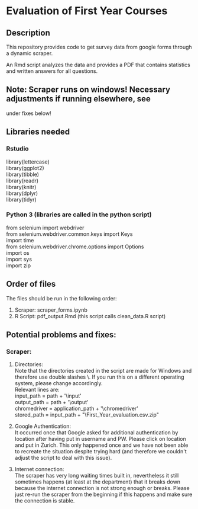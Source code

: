 # Evaluation of First Year Courses


## Description

This repository provides code to get survey data from google forms
through a dynamic scraper.

An Rmd script analyzes the data and provides a PDF that contains statistics
and written answers for all questions.

## Note: Scraper runs on windows! Necessary adjustments if running elsewhere, see
under fixes below!


## Libraries needed

### Rstudio
library(lettercase)  
library(ggplot2)  
library(tibble)  
library(readr)  
library(knitr)  
library(dplyr)  
library(tidyr)  

### Python 3 (libraries are called in the python script)

from selenium import webdriver  
from selenium.webdriver.common.keys import Keys  
import time  
from selenium.webdriver.chrome.options import Options  
import os  
import sys  
import zip  

## Order of files

The files should be run in the following order:

1) Scraper: scraper_forms.ipynb
2) R Script: pdf_output.Rmd (this script calls clean_data.R script)


## Potential problems and fixes:

### Scraper:
1) Directories:  
Note that the directories created in the script are made for Windows and
therefore use double slashes \\. If you run this on a different operating system,
please change accordingly.   
Relevant lines are:  
  input_path = path + '\\input'  
  output_path = path + '\\output'  
  chromedriver = application_path + '\\chromedriver'  
  stored_path = input_path + "\\First_Year_evaluation.csv.zip"  


2) Google Authentication:  
It occurred once that Google asked for additional authentication by location
after having put in username and PW. Please click on location and put in Zurich.
This only happened once and we have not been able to recreate the situation despite
trying hard (and therefore we couldn't adjust the script to deal with this issue).

3) Internet connection:  
The scraper has very long waiting times built in, nevertheless it still sometimes
happens (at least at the department) that it breaks down because the internet
connection is not strong enough or breaks. Please just re-run the scraper
from the beginning if this happens and make sure the connection is stable.
